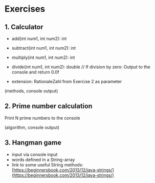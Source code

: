 # Exercises

## 1. Calculator

- add(int num1, int num2): int
- subtract(int num1, int num2): int
- multiply(int num1, int num2): int
- divide(int num1, int num2): double // If division by zero: Output to the console and return 0.0f

- extension: RationaleZahl from Exercise 2 as parameter 

(methods, console output)

## 2. Prime number calculation

Print N prime numbers to the console

(algorithm, console output)

## 3. Hangman game

- input via console input
- words defined in a String-array
- link to some useful String methods: [https://beginnersbook.com/2013/12/java-strings/](https://beginnersbook.com/2013/12/java-strings/)
